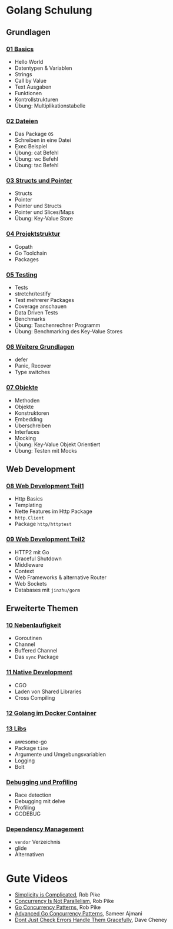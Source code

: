 # Golang Schulung

## Grundlagen

### [01 Basics](01_basics.md)
- Hello World
- Datentypen & Variablen
- Strings
- Call by Value
- Text Ausgaben
- Funktionen
- Kontrollstrukturen
- Übung: Multiplikationstabelle

### [02 Dateien](02_dateien.md)
- Das Package `OS`
- Schreiben in eine Datei
- Exec Beispiel
- Übung: cat Befehl
- Übung: wc Befehl
- Übung: tac Befehl

### [03 Structs und Pointer](03_structs_und_pointer.md)
- Structs
- Pointer
- Pointer und Structs
- Pointer und Slices/Maps
- Übung: Key-Value Store

### [04 Projektstruktur](04_projektstruktur.md)
- Gopath
- Go Toolchain
- Packages

### [05 Testing](05_testing.md)
- Tests
- stretchr/testify
- Test mehrerer Packages
- Coverage anschauen
- Data Driven Tests
- Benchmarks
- Übung: Taschenrechner Programm
- Übung: Benchmarking des Key-Value Stores

### [06 Weitere Grundlagen](06_weitere_grundlagen.md)
- defer
- Panic, Recover
- Type switches

### [07 Objekte](07_objekte.md)
- Methoden
- Objekte
- Konstruktoren
- Embedding
- Überschreiben
- Interfaces
- Mocking
- Übung: Key-Value Objekt Orientiert
- Übung: Testen mit Mocks

## Web Development

### [08 Web Development Teil1](08_web_development_teil1.md)
- Http Basics
- Templating
- Nette Features im Http Package
- `http.Client`
- Package `http/httptest`

### [09 Web Development Teil2](09_web_development_teil2.md)
- HTTP2 mit Go
- Graceful Shutdown
- Middleware
- Context
- Web Frameworks & alternative Router
- Web Sockets
- Databases mit `jinzhu/gorm`

## Erweiterte Themen

### [10 Nebenlaufigkeit](10_nebenlaufigkeit.md)
- Goroutinen
- Channel
- Buffered Channel
- Das `sync` Package

### [11 Native Development](11_native_development.md)
- CGO
- Laden von Shared Libraries
- Cross Compiling

### [12 Golang im Docker Container](12_go_docker.md)

### [13 Libs](13_libs.md)
- awesome-go
- Package `time`
- Argumente und Umgebungsvariablen
- Logging
- Bolt

### [Debugging und Profiling](14_debugging_profiling.md)
- Race detection
- Debugging mit delve
- Profiling
- GODEBUG

### [Dependency Management](15_dependency_management.md)
- `vendor` Verzeichnis
- glide
- Alternativen

# Gute Videos
- [Simplicity is Complicated](https://www.youtube.com/watch?v=rFejpH_tAHM), Rob Pike
- [Concurrency Is Not Parallelism](https://www.youtube.com/watch?v=oV9rvDllKEg), Rob Pike
- [Go Concurrency Patterns](https://www.youtube.com/watch?v=f6kdp27TYZs), Rob Pike
- [Advanced Go Concurrency Patterns](https://www.youtube.com/watch?v=QDDwwePbDtw), Sameer Ajmani
- [Dont Just Check Errors Handle Them Gracefully](https://www.youtube.com/watch?v=lsBF58Q-DnY), Dave Cheney
